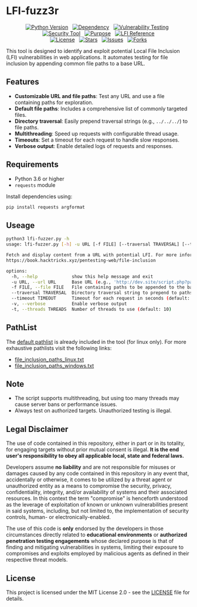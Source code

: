 # LFI-fuzz3r
<p align="center"> 
<a href="https://www.python.org/"><img alt="Python Version" src="https://img.shields.io/badge/python-3.6%2B-blue?logo=python&logoColor=white"/></a>
&nbsp;
<a href="https://pypi.org/project/requests/"><img alt="Dependency" src="https://img.shields.io/badge/dependency-requests-orange?logo=pypi&logoColor=white"/></a>
&nbsp;
<a href="#"><img alt="Vulnerability Testing" src="https://img.shields.io/badge/tool-LFI%20Fuzzer-%23#1ccc1d"/></a>
&nbsp;
<a href="#"><img alt="Security Tool" src="https://img.shields.io/badge/category-Security-blue"/></a>
&nbsp;
<a href="#"><img alt="Purpose" src="https://img.shields.io/badge/purpose-Pentesting-red"/></a>
&nbsp;
<a href="https://book.hacktricks.xyz/pentesting-web/file-inclusion"><img alt="LFI Reference" src="https://img.shields.io/badge/LFI-HackTricks-%23f51c00"/></a><br>
<a href="https://github.com/3rr0r-505/LFI-fuzz3r/blob/main/LICENSE"><img alt="License" src="https://img.shields.io/badge/license-MIT-green"/></a>
&nbsp;
<a href="https://github.com/3rr0r-505/LFI-fuzz3r"><img alt="Stars" src="https://img.shields.io/github/stars/3rr0r-505/LFI-fuzz3r.svg?style=social"/></a>
&nbsp;
<a href="https://github.com/3rr0r-505/LFI-fuzz3r/issues"><img alt="Issues" src="https://img.shields.io/github/issues/3rr0r-505/LFI-fuzz3r"/></a>
&nbsp;
<a href="https://github.com/3rr0r-505/LFI-fuzz3r"><img alt="Forks" src="https://img.shields.io/github/forks/3rr0r-505/LFI-fuzz3r?style=social"/></a><br>
</p>

This tool is designed to identify and exploit potential Local File Inclusion (LFI) vulnerabilities in web applications. It automates testing for file inclusion by appending common file paths to a base URL.

## Features
- **Customizable URL and file paths**: Test any URL and use a file containing paths for exploration.
- **Default file paths**: Includes a comprehensive list of commonly targeted files.
- **Directory traversal**: Easily prepend traversal strings (e.g., `../../../`) to file paths.
- **Multithreading**: Speed up requests with configurable thread usage.
- **Timeouts**: Set a timeout for each request to handle slow responses.
- **Verbose output**: Enable detailed logs of requests and responses.

## Requirements
- Python 3.6 or higher
- `requests` module

Install dependencies using:
```bash
pip install requests argformat
```

## Useage
```bash
python3 lfi-fuzzer.py -h
usage: lfi-fuzzer.py [-h] -u URL [-f FILE] [--traversal TRAVERSAL] [--timeout TIMEOUT] [-v] [-t THREADS]

Fetch and display content from a URL with potential LFI. For more information, visit:
https://book.hacktricks.xyz/pentesting-web/file-inclusion

options:
  -h, --help             show this help message and exit
  -u URL, --url URL      Base URL (e.g., 'http://dev.site/script.php?page=')
  -f FILE, --file FILE   File containing paths to be appended to the base URL
  --traversal TRAVERSAL  Directory traversal string to prepend to paths (e.g., '../../../')
  --timeout TIMEOUT      Timeout for each request in seconds (default: 10)
  -v, --verbose          Enable verbose output
  -t, --threads THREADS  Number of threads to use (default: 10)
```
## PathList
The [default pathlist](https://github.com/3rr0r-505/LFI-fuzz3r/edit/main/paths.txt) is already included in the tool (for linux only). For more exhaustive pathlists visit the following links:
- [file_inclusion_paths_linux.txt](https://github.com/carlospolop/Auto_Wordlists/blob/main/wordlists/file_inclusion_linux.txt)
- [file_inclusion_paths_windows.txt](https://github.com/carlospolop/Auto_Wordlists/blob/main/wordlists/file_inclusion_windows.txt)

## Note
- The script supports multithreading, but using too many threads may cause server bans or performance issues.
- Always test on authorized targets. Unauthorized testing is illegal.

## Legal Disclaimer
The use of code contained in this repository, either in part or in its totality,
for engaging targets without prior mutual consent is illegal. **It is
the end user's responsibility to obey all applicable local, state and
federal laws.**

Developers assume **no liability** and are not
responsible for misuses or damages caused by any code contained
in this repository in any event that, accidentally or otherwise, it comes to
be utilized by a threat agent or unauthorized entity as a means to compromise
the security, privacy, confidentiality, integrity, and/or availability of
systems and their associated resources. In this context the term "compromise" is
henceforth understood as the leverage of exploitation of known or unknown vulnerabilities
present in said systems, including, but not limited to, the implementation of
security controls, human- or electronically-enabled.

The use of this code is **only** endorsed by the developers in those
circumstances directly related to **educational environments** or
**authorized penetration testing engagements** whose declared purpose is that
of finding and mitigating vulnerabilities in systems, limiting their exposure
to compromises and exploits employed by malicious agents as defined in their
respective threat models.

## License
This project is licensed under the MIT License 2.0 - see the [LICENSE](https://github.com/3rr0r-505/LFI-fuzz3r/blob/main/LICENSE) file for details.

